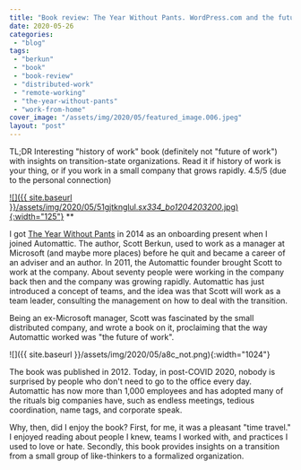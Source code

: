 ```yaml
---
title: "Book review: The Year Without Pants. WordPress.com and the future of work by Scott Berkun"
date: 2020-05-26
categories: 
 - "blog"
tags: 
 - "berkun"
 - "book"
 - "book-review"
 - "distributed-work"
 - "remote-working"
 - "the-year-without-pants"
 - "work-from-home"
cover_image: "/assets/img/2020/05/featured_image.006.jpeg"
layout: "post"
---
```


TL;DR Interesting "history of work" book (definitely not "future of work") with insights on transition-state organizations. Read it if history of work is your thing, or if you work in a small company that grows rapidly. 4.5/5 (due to the personal connection)

[![]({{ site.baseurl }}/assets/img/2020/05/51gjtknglul._sx334_bo1204203200_.jpg){:width="125"}](https://scottberkun.com/yearwithoutpants/)
**

I got [The Year Without Pants](https://scottberkun.com/yearwithoutpants/) in 2014 as an onboarding present when I joined Automattic. The author, Scott Berkun, used to work as a manager at Microsoft (and maybe more places) before he quit and became a career of an adviser and an author. In 2011, the Automattic founder brought Scott to work at the company. About seventy people were working in the company back then and the company was growing rapidly. Automattic has just introduced a concept of teams, and the idea was that Scott will work as a team leader, consulting the management on how to deal with the transition.

Being an ex-Microsoft manager, Scott was fascinated by the small distributed company, and wrote a book on it, proclaiming that the way Automattic worked was "the future of work". 

![]({{ site.baseurl }}/assets/img/2020/05/a8c_not.png){:width="1024"}

The book was published in 2012. Today, in post-COVID 2020, nobody is surprised by people who don't need to go to the office every day. Automattic has now more than 1,000 employees and has adopted many of the rituals big companies have, such as endless meetings, tedious coordination, name tags, and corporate speak.

Why, then, did I enjoy the book? First, for me, it was a pleasant "time travel." I enjoyed reading about people I knew, teams I worked with, and practices I used to love or hate. Secondly, this book provides insights on a transition from a small group of like-thinkers to a formalized organization.
